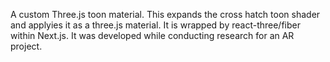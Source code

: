 A custom Three.js toon material. This expands the cross hatch toon shader and applyies it as a three.js material. It is wrapped by react-three/fiber within Next.js. It was developed while conducting research for an AR project.
